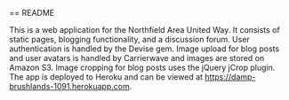== README

This is a web application for the Northfield Area United Way. It consists of static pages, blogging functionality, and a discussion forum. User authentication is handled by the Devise gem. Image upload for blog posts and user avatars is handled by Carrierwave and images are stored on Amazon S3. Image cropping for blog posts uses the jQuery jCrop plugin. The app is deployed to Heroku and can be viewed at https://damp-brushlands-1091.herokuapp.com.
